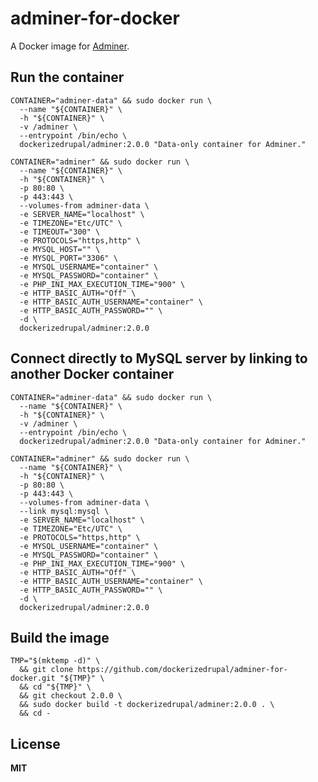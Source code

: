 # adminer-for-docker

A Docker image for [Adminer](http://www.adminer.org/).

## Run the container

    CONTAINER="adminer-data" && sudo docker run \
      --name "${CONTAINER}" \
      -h "${CONTAINER}" \
      -v /adminer \
      --entrypoint /bin/echo \
      dockerizedrupal/adminer:2.0.0 "Data-only container for Adminer."

    CONTAINER="adminer" && sudo docker run \
      --name "${CONTAINER}" \
      -h "${CONTAINER}" \
      -p 80:80 \
      -p 443:443 \
      --volumes-from adminer-data \
      -e SERVER_NAME="localhost" \
      -e TIMEZONE="Etc/UTC" \
      -e TIMEOUT="300" \
      -e PROTOCOLS="https,http" \
      -e MYSQL_HOST="" \
      -e MYSQL_PORT="3306" \
      -e MYSQL_USERNAME="container" \
      -e MYSQL_PASSWORD="container" \
      -e PHP_INI_MAX_EXECUTION_TIME="900" \
      -e HTTP_BASIC_AUTH="Off" \
      -e HTTP_BASIC_AUTH_USERNAME="container" \
      -e HTTP_BASIC_AUTH_PASSWORD="" \
      -d \
      dockerizedrupal/adminer:2.0.0

## Connect directly to MySQL server by linking to another Docker container

    CONTAINER="adminer-data" && sudo docker run \
      --name "${CONTAINER}" \
      -h "${CONTAINER}" \
      -v /adminer \
      --entrypoint /bin/echo \
      dockerizedrupal/adminer:2.0.0 "Data-only container for Adminer."
      
    CONTAINER="adminer" && sudo docker run \
      --name "${CONTAINER}" \
      -h "${CONTAINER}" \
      -p 80:80 \
      -p 443:443 \
      --volumes-from adminer-data \
      --link mysql:mysql \
      -e SERVER_NAME="localhost" \
      -e TIMEZONE="Etc/UTC" \
      -e PROTOCOLS="https,http" \
      -e MYSQL_USERNAME="container" \
      -e MYSQL_PASSWORD="container" \
      -e PHP_INI_MAX_EXECUTION_TIME="900" \
      -e HTTP_BASIC_AUTH="Off" \
      -e HTTP_BASIC_AUTH_USERNAME="container" \
      -e HTTP_BASIC_AUTH_PASSWORD="" \
      -d \
      dockerizedrupal/adminer:2.0.0

## Build the image

    TMP="$(mktemp -d)" \
      && git clone https://github.com/dockerizedrupal/adminer-for-docker.git "${TMP}" \
      && cd "${TMP}" \
      && git checkout 2.0.0 \
      && sudo docker build -t dockerizedrupal/adminer:2.0.0 . \
      && cd -

## License

**MIT**
